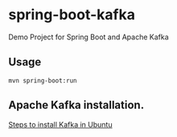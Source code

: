 # spring-boot-kafka
Demo Project for Spring Boot and Apache Kafka
## Usage

```
mvn spring-boot:run
```
## Apache Kafka installation.
[Steps to install Kafka in Ubuntu](https://claudiocifuentes.atlassian.net/l/c/S0S9AbFn)